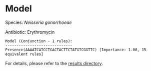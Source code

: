 
# Model

Species: *Neisseria gonorrhoeae*

Antibiotic: Erythromycin

```
Model (Conjunction - 1 rules):
------------------------------
Presence(AAAATCATCCTGACTACTTCTATGTCGGTTC) [Importance: 1.00, 15 equivalent rules]

```

For details, please refer to the [results directory](../../../../../results/scm_b/neisseria%20gonorrhoeae/erythromycin/repeat_0/).

